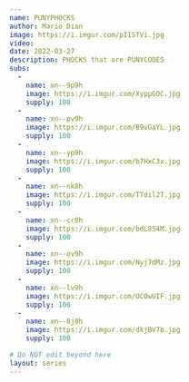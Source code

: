 ```yaml
---
name: PUNYPHOCKS
author: Mario Dian
image: https://i.imgur.com/pI1STVi.jpg
video: 
date: 2022-03-27
description: PHOCKS that are PUNYCODES
subs: 
  - 
    name: xn--9p9h
    image: https://i.imgur.com/XyppGOC.jpg
    supply: 100
  - 
    name: xn--pv9h
    image: https://i.imgur.com/B9vGaYL.jpg
    supply: 100
  - 
    name: xn--yp9h
    image: https://i.imgur.com/b7HxC3x.jpg
    supply: 100
  - 
    name: xn--nk8h
    image: https://i.imgur.com/TTdil2T.jpg
    supply: 100
  - 
    name: xn--cr8h
    image: https://i.imgur.com/bdL854M.jpg
    supply: 100
  - 
    name: xn--ov9h
    image: https://i.imgur.com/Nyj7dMz.jpg
    supply: 100
  - 
    name: xn--lv9h
    image: https://i.imgur.com/UCOwUIF.jpg
    supply: 100
  - 
    name: xn--8j8h
    image: https://i.imgur.com/dkjBV7b.jpg
    supply: 100

# Do NOT edit beyond here
layout: series
---
```


